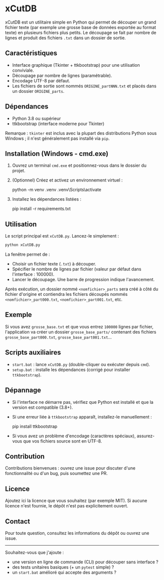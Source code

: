 # xCutDB

xCutDB est un utilitaire simple en Python qui permet de découper un grand fichier texte (par exemple une grosse base de données exportée au format texte) en plusieurs fichiers plus petits. Le découpage se fait par nombre de lignes et produit des fichiers `.txt` dans un dossier de sortie.

## Caractéristiques

- Interface graphique (Tkinter + ttkbootstrap) pour une utilisation conviviale.
- Découpage par nombre de lignes (paramétrable).
- Encodage UTF-8 par défaut.
- Les fichiers de sortie sont nommés `ORIGINE_partNNN.txt` et placés dans un dossier `ORIGINE_parts`.

## Dépendances

- Python 3.8 ou supérieur
- ttkbootstrap (interface moderne pour Tkinter)

Remarque : `tkinter` est inclus avec la plupart des distributions Python sous Windows ; il n'est généralement pas installé via `pip`.

## Installation (Windows - cmd.exe)

1. Ouvrez un terminal `cmd.exe` et positionnez-vous dans le dossier du projet.
2. (Optionnel) Créez et activez un environnement virtuel :

	python -m venv .venv
	.venv\Scripts\activate

3. Installez les dépendances listées :

	pip install -r requirements.txt

## Utilisation

Le script principal est `xCutDB.py`. Lancez-le simplement :

```cmd
python xCutDB.py
```

La fenêtre permet de :

- Choisir un fichier texte (`.txt`) à découper.
- Spécifier le nombre de lignes par fichier (valeur par défaut dans l'interface : 100000).
- Lancer le découpage. Une barre de progression indique l'avancement.

Après exécution, un dossier nommé `<nomfichier>_parts` sera créé à côté du fichier d'origine et contiendra les fichiers découpés nommés `<nomfichier>_part000.txt`, `<nomfichier>_part001.txt`, etc.

## Exemple

Si vous avez `grosse_base.txt` et que vous entrez `100000` lignes par fichier, l'application va créer un dossier `grosse_base_parts/` contenant des fichiers `grosse_base_part000.txt`, `grosse_base_part001.txt`...

## Scripts auxiliaires

- `start.bat` : lance `xCutDB.py` (double-cliquer ou exécuter depuis `cmd`).
- `setup.bat` : installe les dépendances (corrigé pour installer `ttkbootstrap`).

## Dépannage

- Si l'interface ne démarre pas, vérifiez que Python est installé et que la version est compatible (3.8+).
- Si une erreur liée à `ttkbootstrap` apparaît, installez-le manuellement :

  pip install ttkbootstrap

- Si vous avez un problème d'encodage (caractères spéciaux), assurez-vous que vos fichiers source sont en UTF-8.

## Contribution

Contributions bienvenues : ouvrez une issue pour discuter d'une fonctionnalité ou d'un bug, puis soumettez une PR.

## Licence

Ajoutez ici la licence que vous souhaitez (par exemple MIT). Si aucune licence n'est fournie, le dépôt n'est pas explicitement ouvert.

## Contact

Pour toute question, consultez les informations du dépôt ou ouvrez une issue.

---

Souhaitez-vous que j'ajoute :

- une version en ligne de commande (CLI) pour découper sans interface ?
- des tests unitaires basiques (+ un `pytest` simple) ?
- un `start.bat` amélioré qui accepte des arguments ?

